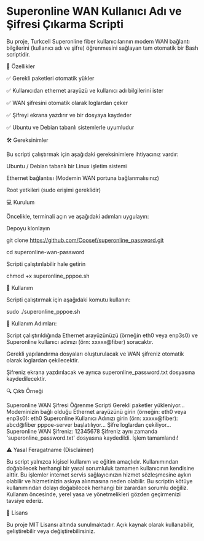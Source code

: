 # Superonline WAN Kullanıcı Adı ve Şifresi Çıkarma Scripti

Bu proje, Turkcell Superonline fiber kullanıcılarının modem WAN bağlantı bilgilerini (kullanıcı adı ve şifre) öğrenmesini sağlayan tam otomatik bir Bash scriptidir.

📌 Özellikler

✅ Gerekli paketleri otomatik yükler

✅ Kullanıcıdan ethernet arayüzü ve kullanıcı adı bilgilerini ister

✅ WAN şifresini otomatik olarak loglardan çeker

✅ Şifreyi ekrana yazdırır ve bir dosyaya kaydeder

✅ Ubuntu ve Debian tabanlı sistemlerle uyumludur

🛠️ Gereksinimler

Bu scripti çalıştırmak için aşağıdaki gereksinimlere ihtiyacınız vardır:

Ubuntu / Debian tabanlı bir Linux işletim sistemi

Ethernet bağlantısı (Modemin WAN portuna bağlanmalısınız)

Root yetkileri (sudo erişimi gereklidir)

💻 Kurulum

Öncelikle, terminali açın ve aşağıdaki adımları uygulayın:

Depoyu klonlayın

git clone https://github.com/Coosef/superonline_password.git

cd superonline-wan-password

Scripti çalıştırılabilir hale getirin

chmod +x superonline_pppoe.sh

🚀 Kullanım

Scripti çalıştırmak için aşağıdaki komutu kullanın:

sudo ./superonline_pppoe.sh

📝 Kullanım Adımları:

Script çalıştırıldığında Ethernet arayüzünüzü (örneğin eth0 veya enp3s0) ve Superonline kullanıcı adınızı (örn: xxxxx@fiber) soracaktır.

Gerekli yapılandırma dosyaları oluşturulacak ve WAN şifreniz otomatik olarak loglardan çekilecektir.

Şifreniz ekrana yazdırılacak ve ayrıca superonline_password.txt dosyasına kaydedilecektir.

🔍 Çıktı Örneği

Superonline WAN Şifresi Öğrenme Scripti
Gerekli paketler yükleniyor...
Modeminizin bağlı olduğu Ethernet arayüzünü girin (örneğin: eth0 veya enp3s0): eth0
Superonline Kullanıcı Adınızı girin (örn: xxxxx@fiber): abcd@fiber
pppoe-server başlatılıyor...
Şifre loglardan çekiliyor...
Superonline WAN Şifreniz: 12345678
Şifreniz aynı zamanda 'superonline_password.txt' dosyasına kaydedildi.
İşlem tamamlandı!

⚠️ Yasal Feragatname (Disclaimer)

Bu script yalnızca kişisel kullanım ve eğitim amaçlıdır. Kullanımından doğabilecek herhangi bir yasal sorumluluk tamamen kullanıcının kendisine aittir. Bu işlemler internet servis sağlayıcınızın hizmet sözleşmesine aykırı olabilir ve hizmetinizin askıya alınmasına neden olabilir. Bu scriptin kötüye kullanımından dolayı doğabilecek herhangi bir zarardan sorumlu değiliz. Kullanım öncesinde, yerel yasa ve yönetmelikleri gözden geçirmenizi tavsiye ederiz.

📜 Lisans

Bu proje MIT Lisansı altında sunulmaktadır. Açık kaynak olarak kullanabilir, geliştirebilir veya değiştirebilirsiniz.
